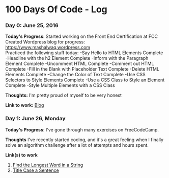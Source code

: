 # 100 Days Of Code - Log

### Day 0: June 25, 2016 
**Today's Progress**: Started working on the Front End Certification at FCC
  Created Wordpress blog for progress: https://www.mashalwaq.wordpress.com  
  Practiced the following stuff today:
    -Say Hello to HTML Elements Complete
    -Headline with the h2 Element Complete
    -Inform with the Paragraph Element Complete
   -Uncomment HTML Complete
    -Comment out HTML Complete
    -Fill in the Blank with Placeholder Text Complete
    -Delete HTML Elements Complete
    -Change the Color of Text Complete
    -Use CSS Selectors to Style Elements Complete
    -Use a CSS Class to Style an Element Complete
    -Style Multiple Elements with a CSS Class

**Thoughts:** I'm pretty proud of myself to be very honest

**Link to work:** [Blog](https://www.mashalwaq.wordpress.com )





### Day 1: June 26, Monday

**Today's Progress**: I've gone through many exercises on FreeCodeCamp.

**Thoughts** I've recently started coding, and it's a great feeling when I finally solve an algorithm challenge after a lot of attempts and hours spent.

**Link(s) to work**
1. [Find the Longest Word in a String](https://www.freecodecamp.com/challenges/find-the-longest-word-in-a-string)
2. [Title Case a Sentence](https://www.freecodecamp.com/challenges/title-case-a-sentence)
